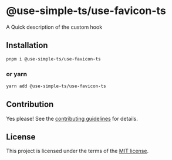 # @use-simple-ts/use-favicon-ts

A Quick description of the custom hook

## Installation

```sh
pnpm i @use-simple-ts/use-favicon-ts
```

### or yarn

```sh
yarn add @use-simple-ts/use-favicon-ts
```

## Contribution

Yes please! See the
[contributing guidelines](https://github.com/franco4457/use-simple-ts/blob/master/CONTRIBUTING.md)
for details.

## License

This project is licensed under the terms of the
[MIT license](https://github.com/franco4457/use-simple-ts/blob/master/LICENSE).
